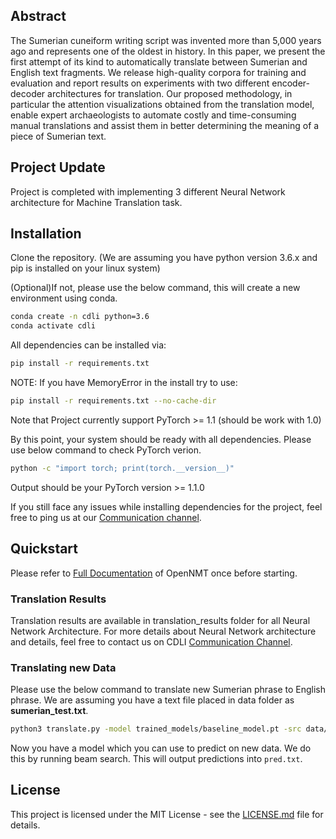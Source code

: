 ## Abstract
The Sumerian cuneiform writing script was invented more than 5,000 years ago and represents one of the oldest in history. In this paper, we present the first attempt of its kind to automatically translate between Sumerian and English text fragments. We release high-quality corpora for training and evaluation and report results on experiments with two different encoder-decoder architectures for translation. Our proposed methodology, in particular the attention visualizations obtained from the translation model, enable expert archaeologists to automate costly and time-consuming manual translations and assist them in better determining the meaning of a piece of Sumerian text.

## Project Update
Project is completed with implementing 3 different Neural Network architecture for Machine Translation task.

## Installation
Clone the repository. (We are assuming you have python version 3.6.x and pip is installed on your linux system)

(Optional)If not, please use the below command, this will create a new environment using conda.
```bash
conda create -n cdli python=3.6
conda activate cdli
```

All dependencies can be installed via:

```bash
pip install -r requirements.txt
```
NOTE: If you have MemoryError in the install try to use:

```bash
pip install -r requirements.txt --no-cache-dir
```

Note that Project currently support PyTorch >= 1.1 (should be work with 1.0)

By this point, your system should be ready with all dependencies. Please use below command to check PyTorch verion.
```bash
python -c "import torch; print(torch.__version__)"
```
Output should be your PyTorch version >= 1.1.0

If you still face any issues while installing dependencies for the project, feel free to ping us at our [Communication channel](https://cdli-gsoc.slack.com/).

## Quickstart
Please refer to [Full Documentation](http://opennmt.net/OpenNMT-py/) of OpenNMT once before starting.

### Translation Results

Translation results are available in translation_results folder for all Neural Network Architecture. For more details about Neural Network architecture and details, feel free to contact us on CDLI [Communication Channel](https://cdli-gsoc.slack.com/).


### Translating new Data

Please use the below command to translate new Sumerian phrase to English phrase. We are assuming you have a text file placed in data folder as **sumerian_test.txt**.

```bash
python3 translate.py -model trained_models/baseline_model.pt -src data/sumerian_test.txt -output pred.txt -replace_unk -verbose
```

Now you have a model which you can use to predict on new data. We do this by running beam search. This will output predictions into `pred.txt`.

## License
This project is licensed under the MIT License - see the [LICENSE.md](https://github.com/cdli-gh/Machine-Translation/blob/master/LICENSE.md) file for details.
